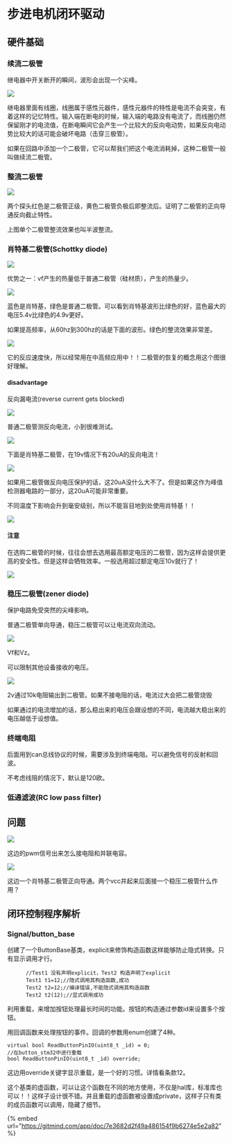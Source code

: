 # 步进电机闭环驱动

## 硬件基础

### 续流二极管

继电器中开关断开的瞬间，波形会出现一个尖峰。

![](<../.gitbook/assets/image (41).png>)

继电器里面有线圈，线圈属于感性元器件，感性元器件的特性是电流不会突变，有着这样的记忆特性。输入端在断电的时候，输入端的电路没有电流了，而线圈仍然保留刚才的电流值，在断电瞬间它会产生一个比较大的反向电动势，如果反向电动势比较大的话可能会破坏电路（击穿三极管）。

如果在回路中添加一个二极管，它可以帮我们把这个电流消耗掉，这种二极管一般叫做续流二极管。

### 整流二极管

![](<../.gitbook/assets/image (20).png>)

两个探头红色是二极管正级，黄色二极管负极后即整流后。证明了二极管的正向导通反向截止特性。

上图单个二极管整流效果也叫半波整流。

### 肖特基二极管(Schottky diode)

![](<../.gitbook/assets/image (32).png>)

优势之一：vf产生的热量低于普通二极管（硅材质），产生的热量少。

![](<../.gitbook/assets/image (17).png>)

蓝色是肖特基，绿色是普通二极管。可以看到肖特基波形比绿色的好，蓝色最大的电压5.4v比绿色的4.9v更好。

如果提高频率，从60hz到300hz的话是下面的波形。绿色的整流效果非常差。

![](<../.gitbook/assets/image (5).png>)

它的反应速度快，所以经常用在中高频应用中！！二极管的恢复的概念用这个图很好理解。

#### disadvantage

反向漏电流(reverse current gets blocked)

![](<../.gitbook/assets/image (26).png>)

普通二极管测反向电流，小到很难测试。

![](<../.gitbook/assets/image (29).png>)

下面是肖特基二极管，在19v情况下有20uA的反向电流！

![](<../.gitbook/assets/image (51).png>)

如果用二极管做反向电压保护的话，这20uA没什么大不了。但是如果这作为峰值检测器电路的一部分，这20uA可能非常重要。

不同温度下影响会升到毫安级别，所以不能盲目地到处使用肖特基！！

![](<../.gitbook/assets/image (28).png>)

#### 注意

在选购二极管的时候，往往会想去选用最高额定电压的二极管，因为这样会提供更高的安全性。但是这样会牺牲效率。一般选用超过额定电压10v就行了！

![](<../.gitbook/assets/image (23).png>)

### 稳压二极管(zener diode)

保护电路免受突然的尖峰影响。

普通二极管单向导通，稳压二极管可以让电流双向流动。

![](<../.gitbook/assets/image (35).png>)

Vf和Vz。

可以限制其他设备接收的电压。

![](<../.gitbook/assets/image (46).png>)

2v通过10k电阻输出到二极管。如果不接电阻的话，电流过大会把二极管烧毁

如果通过的电流增加的话，那么稳出来的电压会跟设想的不同，电流越大稳出来的电压越低于设想值。

### 终端电阻

后面用到can总线协议的时候，需要涉及到终端电阻。可以避免信号的反射和回波。

不考虑线阻的情况下，默认是120欧。

### 低通滤波(RC low pass filter)

## 问题

![](<../.gitbook/assets/image (22).png>)

这边的pwm信号出来怎么接电阻和并联电容。

![](<../.gitbook/assets/image (40).png>)

这边一个肖特基二极管正向导通。两个vcc并起来后面接一个稳压二极管什么作用？



## 闭环控制程序解析

### &#x20;Signal/button\_base

创建了一个ButtonBase基类，explicit来修饰构造函数这样能够防止隐式转换。只有显示调用才行。

```
      //Test1 没有声明explicit，Test2 构造声明了explicit
      Test1 t1=12;//隐式调用其构造函数,成功
      Test2 t2=12;//编译错误,不能隐式调用其构造函数
      Test2 t2(12);//显式调用成功
```

利用重载，来增加按钮处理最长时间的功能。按钮的构造通过参数id来设置多个按钮。

用回调函数来处理按钮的事件。回调的参数用enum创建了4种。

```
virtual bool ReadButtonPinIO(uint8_t _id) = 0;
//在button_stm32中进行重载
bool ReadButtonPinIO(uint8_t _id) override;
```

这边用override关键字显示重载，是一个好的习惯。详情看条款12。

这个基类的虚函数，可以让这个函数在不同的地方使用，不仅是hal库，标准库也可以！！这样子设计很不错。并且重载的虚函数被设置成private，这样子只有类的成员函数可以调用，隐藏了细节。





{% embed url="https://gitmind.com/app/doc/7e3682d2f49a486154f9b6274e5e2a82" %}















